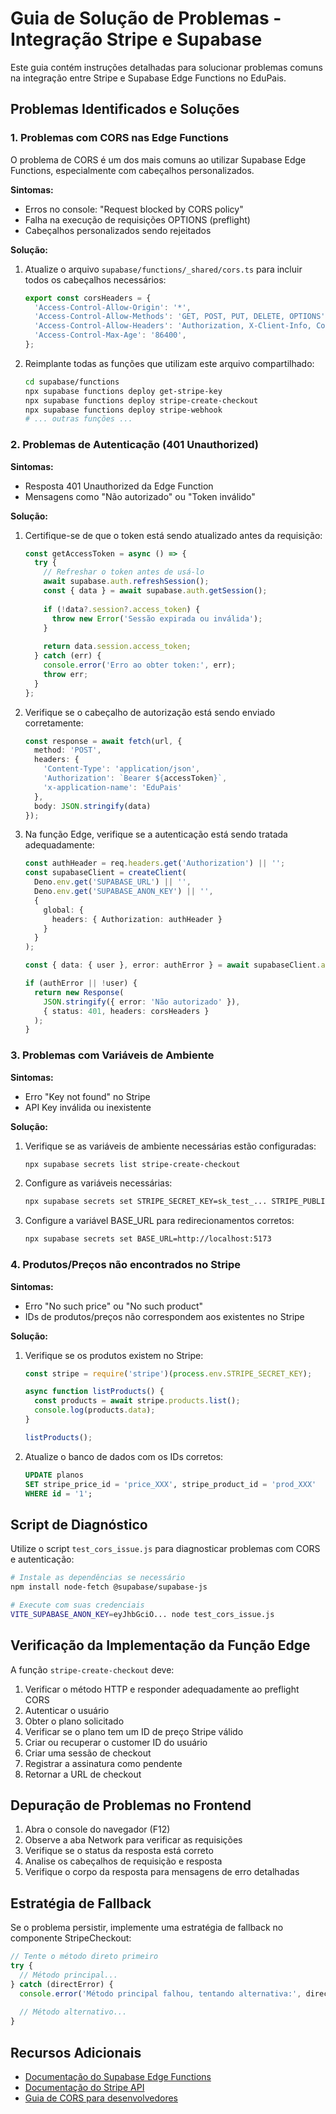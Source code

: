 # Guia de Solução de Problemas - Integração Stripe e Supabase

Este guia contém instruções detalhadas para solucionar problemas comuns na integração entre Stripe e Supabase Edge Functions no EduPais.

## Problemas Identificados e Soluções

### 1. Problemas com CORS nas Edge Functions

O problema de CORS é um dos mais comuns ao utilizar Supabase Edge Functions, especialmente com cabeçalhos personalizados.

**Sintomas:**
- Erros no console: "Request blocked by CORS policy"
- Falha na execução de requisições OPTIONS (preflight)
- Cabeçalhos personalizados sendo rejeitados

**Solução:**
1. Atualize o arquivo `supabase/functions/_shared/cors.ts` para incluir todos os cabeçalhos necessários:
   ```typescript
   export const corsHeaders = {
     'Access-Control-Allow-Origin': '*',
     'Access-Control-Allow-Methods': 'GET, POST, PUT, DELETE, OPTIONS',
     'Access-Control-Allow-Headers': 'Authorization, X-Client-Info, Content-Type, x-application-name',
     'Access-Control-Max-Age': '86400',
   };
   ```

2. Reimplante todas as funções que utilizam este arquivo compartilhado:
   ```bash
   cd supabase/functions
   npx supabase functions deploy get-stripe-key
   npx supabase functions deploy stripe-create-checkout
   npx supabase functions deploy stripe-webhook
   # ... outras funções ...
   ```

### 2. Problemas de Autenticação (401 Unauthorized)

**Sintomas:**
- Resposta 401 Unauthorized da Edge Function
- Mensagens como "Não autorizado" ou "Token inválido"

**Solução:**
1. Certifique-se de que o token está sendo atualizado antes da requisição:
   ```typescript
   const getAccessToken = async () => {
     try {
       // Refreshar o token antes de usá-lo
       await supabase.auth.refreshSession();
       const { data } = await supabase.auth.getSession();
       
       if (!data?.session?.access_token) {
         throw new Error('Sessão expirada ou inválida');
       }
       
       return data.session.access_token;
     } catch (err) {
       console.error('Erro ao obter token:', err);
       throw err;
     }
   };
   ```

2. Verifique se o cabeçalho de autorização está sendo enviado corretamente:
   ```typescript
   const response = await fetch(url, {
     method: 'POST',
     headers: {
       'Content-Type': 'application/json',
       'Authorization': `Bearer ${accessToken}`,
       'x-application-name': 'EduPais'
     },
     body: JSON.stringify(data)
   });
   ```

3. Na função Edge, verifique se a autenticação está sendo tratada adequadamente:
   ```typescript
   const authHeader = req.headers.get('Authorization') || '';
   const supabaseClient = createClient(
     Deno.env.get('SUPABASE_URL') || '',
     Deno.env.get('SUPABASE_ANON_KEY') || '',
     {
       global: {
         headers: { Authorization: authHeader }
       }
     }
   );
   
   const { data: { user }, error: authError } = await supabaseClient.auth.getUser();
   
   if (authError || !user) {
     return new Response(
       JSON.stringify({ error: 'Não autorizado' }),
       { status: 401, headers: corsHeaders }
     );
   }
   ```

### 3. Problemas com Variáveis de Ambiente

**Sintomas:**
- Erro "Key not found" no Stripe
- API Key inválida ou inexistente

**Solução:**
1. Verifique se as variáveis de ambiente necessárias estão configuradas:
   ```bash
   npx supabase secrets list stripe-create-checkout
   ```

2. Configure as variáveis necessárias:
   ```bash
   npx supabase secrets set STRIPE_SECRET_KEY=sk_test_... STRIPE_PUBLISHABLE_KEY=pk_test_...
   ```

3. Configure a variável BASE_URL para redirecionamentos corretos:
   ```bash
   npx supabase secrets set BASE_URL=http://localhost:5173
   ```

### 4. Produtos/Preços não encontrados no Stripe

**Sintomas:**
- Erro "No such price" ou "No such product"
- IDs de produtos/preços não correspondem aos existentes no Stripe

**Solução:**
1. Verifique se os produtos existem no Stripe:
   ```javascript
   const stripe = require('stripe')(process.env.STRIPE_SECRET_KEY);
   
   async function listProducts() {
     const products = await stripe.products.list();
     console.log(products.data);
   }
   
   listProducts();
   ```

2. Atualize o banco de dados com os IDs corretos:
   ```sql
   UPDATE planos 
   SET stripe_price_id = 'price_XXX', stripe_product_id = 'prod_XXX' 
   WHERE id = '1';
   ```

## Script de Diagnóstico

Utilize o script `test_cors_issue.js` para diagnosticar problemas com CORS e autenticação:

```bash
# Instale as dependências se necessário
npm install node-fetch @supabase/supabase-js

# Execute com suas credenciais
VITE_SUPABASE_ANON_KEY=eyJhbGciO... node test_cors_issue.js
```

## Verificação da Implementação da Função Edge

A função `stripe-create-checkout` deve:

1. Verificar o método HTTP e responder adequadamente ao preflight CORS
2. Autenticar o usuário
3. Obter o plano solicitado
4. Verificar se o plano tem um ID de preço Stripe válido
5. Criar ou recuperar o customer ID do usuário
6. Criar uma sessão de checkout
7. Registrar a assinatura como pendente
8. Retornar a URL de checkout

## Depuração de Problemas no Frontend

1. Abra o console do navegador (F12)
2. Observe a aba Network para verificar as requisições
3. Verifique se o status da resposta está correto
4. Analise os cabeçalhos de requisição e resposta
5. Verifique o corpo da resposta para mensagens de erro detalhadas

## Estratégia de Fallback

Se o problema persistir, implemente uma estratégia de fallback no componente StripeCheckout:

```typescript
// Tente o método direto primeiro
try {
  // Método principal...
} catch (directError) {
  console.error('Método principal falhou, tentando alternativa:', directError);
  
  // Método alternativo...
}
```

## Recursos Adicionais

- [Documentação do Supabase Edge Functions](https://supabase.com/docs/guides/functions)
- [Documentação do Stripe API](https://stripe.com/docs/api)
- [Guia de CORS para desenvolvedores](https://developer.mozilla.org/en-US/docs/Web/HTTP/CORS) 